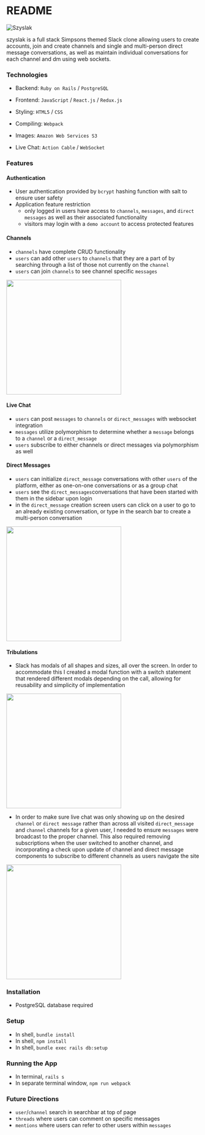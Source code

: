 # README

![Szyslak](https://i.imgur.com/x2azDEb.png)


szyslak is a full stack Simpsons themed Slack clone allowing users to create accounts, join and create channels and single and multi-person direct message conversations, as well as maintain individual conversations for each channel and dm using web sockets.

### Technologies ###

* Backend: `Ruby on Rails` / `PostgreSQL`

* Frontend: `JavaScript` / `React.js` / `Redux.js`

* Styling: `HTML5` / `CSS`

* Compiling: `Webpack`

* Images: `Amazon Web Services S3`

* Live Chat: `Action Cable` / `WebSocket`

### Features ###

#### Authentication ####
* User authentication provided by `bcrypt` hashing function with salt to ensure user safety
* Application feature restriction
	- only logged in users have access to `channels`, `messages`, and `direct messages` as well as
  their associated functionality
  - visitors may login with a `demo account` to access protected features
#### Channels ####

- `channels` have complete CRUD functionality
- `users` can add other `users` to `channels` that they are a part of by searching through a list
of those not currently on the `channel`
- `users` can join `channels` to see channel specific `messages`

<img src="https://media2.giphy.com/media/J46MDVVjQC6xz5S2h7/giphy.gif" width="300" height="300" />

#### Live Chat ####

- `users` can post `messages` to `channels` or `direct_messages` with websocket integration
- `messages` utilize polymorphism to determine whether a `message` belongs to a `channel` or a `direct_message`
- `users` subscribe to either channels or direct messages via polymorphism as well


#### Direct Messages ####

- `users` can initialize `direct_message` conversations with other `users` of the platform, either
as one-on-one conversations or as a group chat
- `users` see the `direct_messages`conversations that have been started with them in the sidebar upon login
- in the `direct_message` creation screen users can click on a user to go to an already existing conversation,
or type in the search bar to create a multi-person conversation


<img src="https://media1.giphy.com/media/fsWWdclJtFDnHdRIcr/giphy.gif" width="300" height="300" />

#### Tribulations ####

* Slack has modals of all shapes and sizes, all over the screen. In order to accommodate this I created a modal function with a switch statement that rendered different modals depending on the call, allowing for reusability and simplicity of implementation

<img src="https://i.imgur.com/E5Iuq9u.png" width="300"/>

* In order to make sure live chat was only showing up on the desired `channel` or `direct message` rather than across all visited `direct_message` and `channel` channels for a given user, I needed to ensure `messages` were broadcast to the proper channel. This also required removing subscriptions when the user switched to another channel, and incorporating a check upon update of channel and direct message components to subscribe to different channels as users navigate the site 

<img src="https://i.imgur.com/MfwL9WU.png" width="300"/>

### Installation ###

* PostgreSQL database required

### Setup ###

* In shell, `bundle install`
* In shell, `npm install`
* In shell, `bundle exec rails db:setup`

### Running the App ###

* In terminal, `rails s`
* In separate terminal window, `npm run webpack`

### Future Directions ###

* `user`/`channel` search in searchbar at top of page
* `threads` where users can comment on specific messages
* `mentions` where users can refer to other users within `messages`